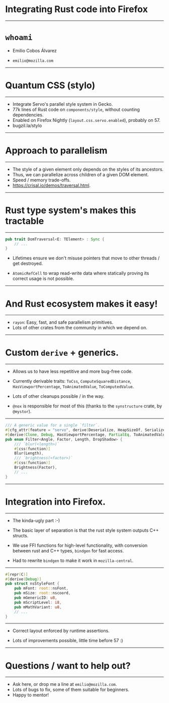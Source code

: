# Integrating Rust code into Firefox

---

# `whoami`

 * Emilio Cobos Álvarez

 * `emilio@mozilla.com`

---

# Quantum CSS (stylo)

---

 * Integrate Servo's parallel style system in Gecko.
 * 77k lines of Rust code on `components/style`, without counting dependencies.
 * Enabled on Firefox Nightly (`layout.css.servo.enabled`), probably on 57.
 * bugzil.la/stylo

---

# Approach to parallelism

---

 * The style of a given element only depends on the styles of its ancestors.
 * Thus, we can parallelize across children of a given DOM element.
 * Speed / memory trade-offs.
 * https://crisal.io/demos/traversal.html.

---

# Rust type system's makes this tractable

---

```rust
pub trait DomTraversal<E: TElement> : Sync {
    // ...
}
```

 * Lifetimes ensure we don't misuse pointers that move to other threads / get
   destroyed.

 * `AtomicRefCell` to wrap read-write data where statically proving its correct
   usage is not possible.

---

# And Rust ecosystem makes it easy!

---

 * `rayon`: Easy, fast, and safe parallelism primitives.
 * Lots of other crates from the community in which we depend on.

---

# Custom `derive` + generics.

---

 * Allows us to have less repetitive and more bug-free code.

 * Currently derivable traits: `ToCss`, `ComputeSquaredDistance`,
   `HasViewportPercentage`, `ToAnimatedValue`, `ToComputedValue`.

 * Lots of other cleanups possible / in the way.

 * `@nox` is responsible for most of this (thanks to the `synstructure` crate,
   by `@mystor`).

---

```rust
/// A generic value for a single `filter`.
#[cfg_attr(feature = "servo", derive(Deserialize, HeapSizeOf, Serialize))]
#[derive(Clone, Debug, HasViewportPercentage, PartialEq, ToAnimatedValue, ToComputedValue, ToCss)]
pub enum Filter<Angle, Factor, Length, DropShadow> {
    /// `blur(<length>)`
    #[css(function)]
    Blur(Length),
    /// `brightness(<factor>)`
    #[css(function)]
    Brightness(Factor),
    // ...
}
```

---

# Integration into Firefox.

---

 * The kinda-ugly part :-)

 * The basic layer of separation is that the rust style system outputs C++
   structs.

 * We use FFI functions for high-level functionality, with conversion between
   rust and C++ types, `bindgen` for fast access.

 * Had to rewrite `bindgen` to make it work in `mozilla-central`.

---

```rust
#[repr(C)]
#[derive(Debug)]
pub struct nsStyleFont {
    pub mFont: root::nsFont,
    pub mSize: root::nscoord,
    pub mGenericID: u8,
    pub mScriptLevel: i8,
    pub mMathVariant: u8,
    // ...
}
```

---

 * Correct layout enforced by runtime assertions.

 * Lots of improvements possible, little time before 57 :)

---

# Questions / want to help out?

---

 * Ask here, or drop me a line at `emilio@mozilla.com`.
 * Lots of bugs to fix, some of them suitable for beginners.
 * Happy to mentor!

